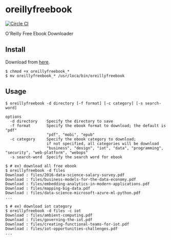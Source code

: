# oreillyfreebook

[![Circle CI](https://circleci.com/gh/mitakeck/oreillyfreebook/tree/master.svg?style=shield)](https://circleci.com/gh/mitakeck/oreillyfreebook/tree/master)

O'Reilly Free Ebook Downloader


## Install

Download from [here](https://github.com/mitakeck/oreillyfreebook/releases/latest).

```
$ chmod +x oreillyfreebook_*
$ mv oreillyfreebook_* /usr/loca/bin/oreillyfreebook
```

## Usage


```
$ oreillyfreebook -d directory [-f format] [-c category] [-s search-word]
```

```
options
  -d directory    Specify the directory to save
  -f format       Specify the ebook format to download; the default is "pdf"
                  "pdf", "mobi", "epub"
  -c category     Specify the ebook category to download;
                  if not specified, all categories will be download
                  "business", "design", "iot", "data", "programming",   "security", "web-platform", "webops"
  -s search-word  Specify the search word for ebook
```

```
$ # ex) download all free ebook
$ oreillyfreebook -d files
Download : files/2016-data-science-salary-survey.pdf
Download : files/business-models-for-the-data-economy.pdf
Download : files/embedding-analytics-in-modern-applications.pdf
Download : files/mapping-big-data.pdf
Download : files/data-science-microsoft-azure-ml-python.pdf
...
```

```
$ # ex) download iot category
$ oreillyfreebook -d files -c iot
Download : files/ambient-computing.pdf
Download : files/governing-the-iot.pdf
Download : files/creating-functional-teams-for-iot.pdf
Download : files/iot-opportunities-challenges.pdf
...
```
